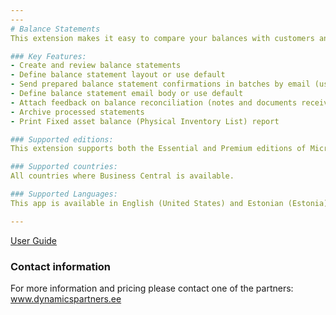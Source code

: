 ```yaml
---
---
# Balance Statements
This extension makes it easy to compare your balances with customers and vendors.

### Key Features:
- Create and review balance statements
- Define balance statement layout or use default
- Send prepared balance statement confirmations in batches by email (using email scenarios)
- Define balance statement email body or use default
- Attach feedback on balance reconciliation (notes and documents received) 
- Archive processed statements
- Print Fixed asset balance (Physical Inventory List) report

### Supported editions:
This extension supports both the Essential and Premium editions of Microsoft Dynamics 365 Business Central.

### Supported countries:
All countries where Business Central is available.

### Supported Languages:
This app is available in English (United States) and Estonian (Estonia).

---
```


[User Guide](help)

### Contact information

For more information and pricing please contact one of the partners:  
<a href="http://www.dynamicspartners.ee/" target="_blank">www.dynamicspartners.ee</a>
